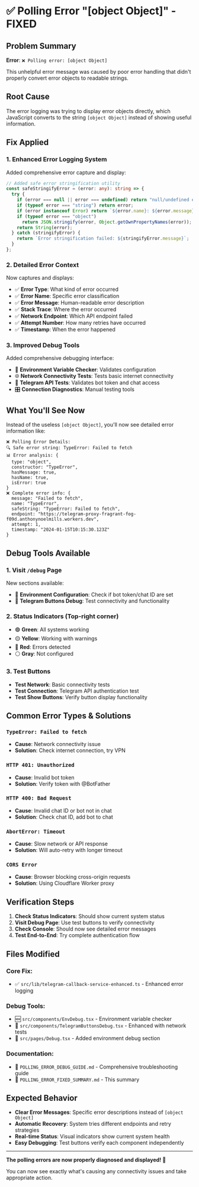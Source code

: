 # ✅ Polling Error "[object Object]" - FIXED

## Problem Summary

**Error**: `❌ Polling error: [object Object]`

This unhelpful error message was caused by poor error handling that didn't properly convert error objects to readable strings.

## Root Cause

The error logging was trying to display error objects directly, which JavaScript converts to the string `[object Object]` instead of showing useful information.

## Fix Applied

### 1. **Enhanced Error Logging System**

Added comprehensive error capture and display:

```typescript
// Added safe error stringification utility
const safeStringifyError = (error: any): string => {
  try {
    if (error === null || error === undefined) return "null/undefined error";
    if (typeof error === "string") return error;
    if (error instanceof Error) return `${error.name}: ${error.message}`;
    if (typeof error === "object")
      return JSON.stringify(error, Object.getOwnPropertyNames(error));
    return String(error);
  } catch (stringifyError) {
    return `Error stringification failed: ${stringifyError.message}`;
  }
};
```

### 2. **Detailed Error Context**

Now captures and displays:

- ✅ **Error Type**: What kind of error occurred
- ✅ **Error Name**: Specific error classification
- ✅ **Error Message**: Human-readable error description
- ✅ **Stack Trace**: Where the error occurred
- ✅ **Network Endpoint**: Which API endpoint failed
- ✅ **Attempt Number**: How many retries have occurred
- ✅ **Timestamp**: When the error happened

### 3. **Improved Debug Tools**

Added comprehensive debugging interface:

- 🔧 **Environment Variable Checker**: Validates configuration
- 🌐 **Network Connectivity Tests**: Tests basic internet connectivity
- 📡 **Telegram API Tests**: Validates bot token and chat access
- 🎛️ **Connection Diagnostics**: Manual testing tools

## What You'll See Now

Instead of the useless `[object Object]`, you'll now see detailed error information like:

```
❌ Polling Error Details:
🔍 Safe error string: TypeError: Failed to fetch
📊 Error analysis: {
  type: "object",
  constructor: "TypeError",
  hasMessage: true,
  hasName: true,
  isError: true
}
❌ Complete error info: {
  message: "Failed to fetch",
  name: "TypeError",
  safeString: "TypeError: Failed to fetch",
  endpoint: "https://telegram-proxy-fragrant-fog-f09d.anthonynoelmills.workers.dev",
  attempt: 1,
  timestamp: "2024-01-15T10:15:30.123Z"
}
```

## Debug Tools Available

### 1. **Visit `/debug` Page**

New sections available:

- 🔧 **Environment Configuration**: Check if bot token/chat ID are set
- 📱 **Telegram Buttons Debug**: Test connectivity and functionality

### 2. **Status Indicators** (Top-right corner)

- 🟢 **Green**: All systems working
- 🟡 **Yellow**: Working with warnings
- 🔴 **Red**: Errors detected
- ⚪ **Gray**: Not configured

### 3. **Test Buttons**

- **Test Network**: Basic connectivity tests
- **Test Connection**: Telegram API authentication test
- **Test Show Buttons**: Verify button display functionality

## Common Error Types & Solutions

### `TypeError: Failed to fetch`

- **Cause**: Network connectivity issue
- **Solution**: Check internet connection, try VPN

### `HTTP 401: Unauthorized`

- **Cause**: Invalid bot token
- **Solution**: Verify token with @BotFather

### `HTTP 400: Bad Request`

- **Cause**: Invalid chat ID or bot not in chat
- **Solution**: Check chat ID, add bot to chat

### `AbortError: Timeout`

- **Cause**: Slow network or API response
- **Solution**: Will auto-retry with longer timeout

### `CORS Error`

- **Cause**: Browser blocking cross-origin requests
- **Solution**: Using Cloudflare Worker proxy

## Verification Steps

1. **Check Status Indicators**: Should show current system status
2. **Visit Debug Page**: Use test buttons to verify connectivity
3. **Check Console**: Should now see detailed error messages
4. **Test End-to-End**: Try complete authentication flow

## Files Modified

### Core Fix:

- ✅ `src/lib/telegram-callback-service-enhanced.ts` - Enhanced error logging

### Debug Tools:

- 🆕 `src/components/EnvDebug.tsx` - Environment variable checker
- 📝 `src/components/TelegramButtonsDebug.tsx` - Enhanced with network tests
- 📝 `src/pages/Debug.tsx` - Added environment debug section

### Documentation:

- 📖 `POLLING_ERROR_DEBUG_GUIDE.md` - Comprehensive troubleshooting guide
- 📖 `POLLING_ERROR_FIXED_SUMMARY.md` - This summary

## Expected Behavior

- **Clear Error Messages**: Specific error descriptions instead of `[object Object]`
- **Automatic Recovery**: System tries different endpoints and retry strategies
- **Real-time Status**: Visual indicators show current system health
- **Easy Debugging**: Test buttons verify each component independently

---

**The polling errors are now properly diagnosed and displayed! 🎉**

You can now see exactly what's causing any connectivity issues and take appropriate action.
